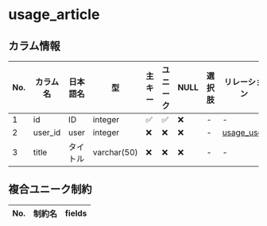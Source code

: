 # usage_article

## カラム情報

| No. | カラム名 | 日本語名 | 型 | 主キー | ユニーク | NULL | 選択肢 | リレーション | on_delete |
|---|---|---|---|---|---|---|---|---|---|
| 1 | id | ID | integer | ✅ | ✅ | ❌ | - | - | - |
| 2 | user_id | user | integer | ❌ | ❌ | ❌ | - | [usage_user](./usage_user.md) | CASCADE |
| 3 | title | タイトル | varchar(50) | ❌ | ❌ | ❌ | - | - | - |
## 複合ユニーク制約

| No. | 制約名 | fields |
|---|---|---|
